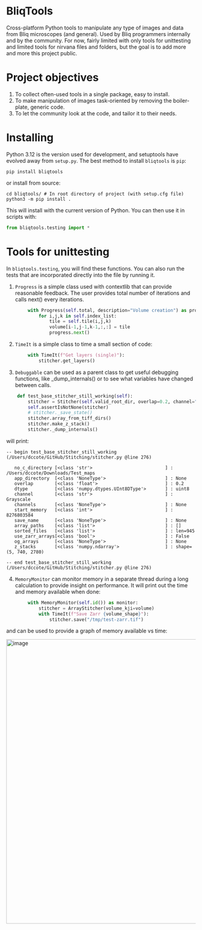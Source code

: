 # BliqTools
Cross-platform Python tools to manipulate any type of images and data from Bliq microscopes (and general).  Used by Bliq programmers internally and by the community.
For now, fairly limited with only tools for unittesting and limited tools for nirvana files and folders, but the goal is to add more and more this project public.

# Project objectives
1. To collect often-used tools in a single package, easy to install.
2. To make manipulation of images task-oriented by removing the boiler-plate, generic code.
3. To let the community look at the code, and tailor it to their needs.

# Installing

Python 3.12 is the version used for development, and setuptools have evolved away from `setup.py`. The best method to install `bliqtools` is `pip`:

```shell
pip install bliqtools
```

or install from source:

```shell
cd bliqtools/ # In root directory of project (with setup.cfg file)
python3 -m pip install .
```

This will install with the current version of Python. You can then use it in scripts with:

```python
from bliqtools.testing import *
```



# Tools for unittesting

In `bliqtools.testing`, you will find these functions. You can also run the tests that are incorporated directly into the file by running it.

1. `Progress` is a simple class used with contextlib that can provide reasonable feedback.  The user provides total number of iterations and calls next() every iterations.
```python
        with Progress(self.total, description="Volume creation") as progress:
            for i,j,k in self.index_list:
                tile = self.tile(i,j,k)
                volume[i-1,j-1,k-1,:,:] = tile
                progress.next()
```

2. `TimeIt` is a simple class to time a small section of code:

```python
        with TimeIt(f"Get layers (single)"):
            stitcher.get_layers()
```

3. `Debuggable` can be used as a parent class to get useful debugging functions, like _dump_internals() or to see what variables have changed between calls.

```python
    def test_base_stitcher_still_working(self):
        stitcher = Stitcher(self.valid_root_dir, overlap=0.2, channel="Grayscale")
        self.assertIsNotNone(stitcher)
        # stitcher._save_state()
        stitcher.array_from_tiff_dirs()
        stitcher.make_z_stack()
        stitcher._dump_internals()
```

will print:

```
-- begin test_base_stitcher_still_working (/Users/dccote/GitHub/Stitching/stitcher.py @line 276)

   no_c_directory [<class 'str'>                           ] : /Users/dccote/Downloads/Test_maps
   app_directory  [<class 'NoneType'>                      ] : None
   overlap        [<class 'float'>                         ] : 0.2
   dtype          [<class 'numpy.dtypes.UInt8DType'>       ] : uint8
   channel        [<class 'str'>                           ] : Grayscale
   channels       [<class 'NoneType'>                      ] : None
   start_memory   [<class 'int'>                           ] : 8276803584
   save_name      [<class 'NoneType'>                      ] : None
   array_paths    [<class 'list'>                          ] : []
   sorted_files   [<class 'list'>                          ] : len=945
   use_zarr_arrays[<class 'bool'>                          ] : False
   og_arrays      [<class 'NoneType'>                      ] : None
   z_stacks       [<class 'numpy.ndarray'>                 ] : shape=(5, 740, 2780)

-- end test_base_stitcher_still_working (/Users/dccote/GitHub/Stitching/stitcher.py @line 276)
```


4. `MemoryMonitor` can monitor memory in a separate thread during a long calculation to provide insight on performance.  It will print out the time and memory available when done:

```python
        with MemoryMonitor(self.id()) as monitor:
            stitcher = ArrayStitcher(volume_kji=volume)
            with TimeIt(f"Save Zarr {volume_shape}"):
                stitcher.save("/tmp/test-zarr.tif")

```
and can be used to provide a graph of memory available vs time:

<img width="757" alt="image" src="https://github.com/user-attachments/assets/231d13d6-5202-45c8-8855-4c42bcc0c55e">

